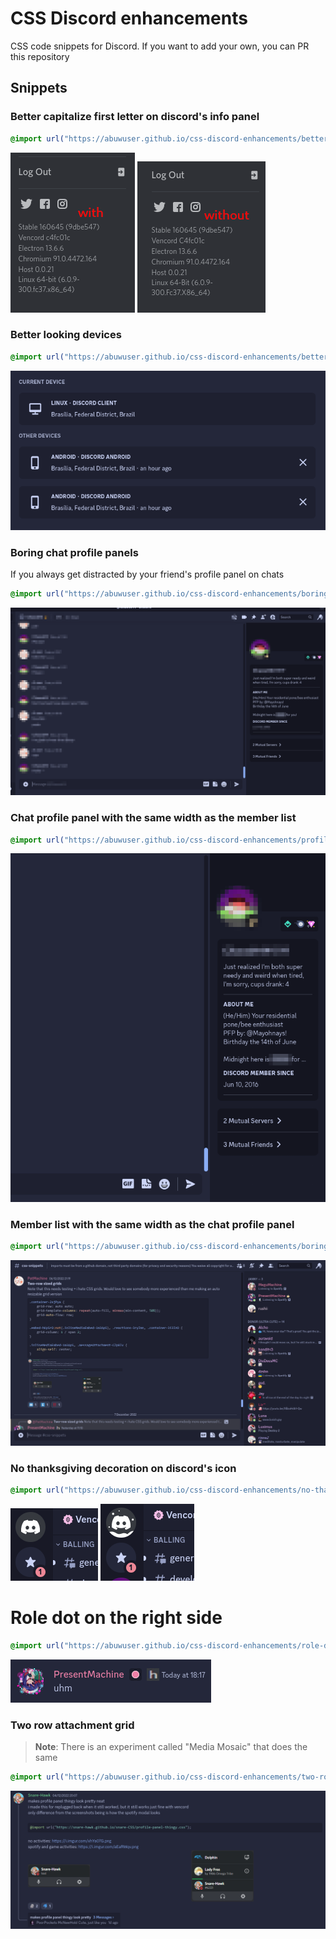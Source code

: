 # CSS Discord enhancements
CSS code snippets for Discord. If you want to add your own, you can PR this repository

## Snippets
### Better capitalize first letter on discord's info panel
```css
@import url("https://abuwuser.github.io/css-discord-enhancements/better-captalize-first-letter-discord-info.css");
```
![](/assets/better-capitalize-first-letter-discord-info-with.png)
![](/assets/better-capitalize-first-letter-discord-info-without.png)

### Better looking devices
```css
@import url("https://abuwuser.github.io/css-discord-enhancements/better-looking-devices.css");
```
![](/assets/better-looking-devices.png)

### Boring chat profile panels
If you always get distracted by your friend's profile panel on chats
```css
@import url("https://abuwuser.github.io/css-discord-enhancements/boring-profile-panels.css");
```
![](/assets/boring-profile-panels.png)

### Chat profile panel with the same width as the member list
```css
@import url("https://abuwuser.github.io/css-discord-enhancements/profile-panel-same-width-members-list.css");
```
![](/assets/profile-panel-same-width-members-list.png)

### Member list with the same width as the chat profile panel
```css
@import url("https://abuwuser.github.io/css-discord-enhancements/boring-profile-panels.css");
```
![](/assets/member-list-same-width-profile-panel.png)

### No thanksgiving decoration on discord's icon
```css
@import url("https://abuwuser.github.io/css-discord-enhancements/no-thanksgiving-discord-icon-decoration.css");
```
![](/assets/no-thanksgiving-discord-icon-decoration-with.png)
![](/assets/no-thanksgiving-discord-icon-decoration-without.png)

# Role dot on the right side
```css
@import url("https://abuwuser.github.io/css-discord-enhancements/role-dot-right.css");
```
![](/assets/role-dot-right.png)

### Two row attachment grid
> **Note**: There is an experiment called "Media Mosaic" that does the same
```css
@import url("https://abuwuser.github.io/css-discord-enhancements/two-row-attachment-grid.css");
```
![](/assets/two-row-attachment-grid.png)